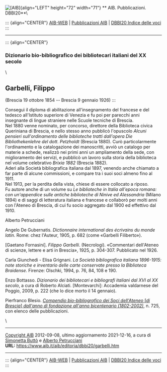 ![\[AIB\]](/aib/wi/aibv72.gif){align="LEFT" height="72" width="71"}
** AIB. Pubblicazioni. DBBI20**\

::: {align="CENTER"}
[AIB-WEB](/) \| [Pubblicazioni AIB](/pubblicazioni/) \| [DBBI20 Indice
delle voci](dbbi20.htm)
:::

------------------------------------------------------------------------

::: {align="CENTER"}
### Dizionario bio-bibliografico dei bibliotecari italiani del XX secolo

\

## Garbelli, Filippo

(Brescia 19 ottobre 1854 -- Brescia 9 gennaio 1926)
:::

Conseguì il diploma di abilitazione all\'insegnamento del francese e del
tedesco all\'Istituto superiore di Venezia e fu poi per parecchi anni
insegnante di lingue straniere nelle Scuole tecniche di Brescia.\
Nel 1880 venne nominato, per concorso, direttore della Biblioteca civica
Queriniana di Brescia, e nello stesso anno pubblicò l\'opuscolo *Alcuni
pensieri sull\'ordinamento delle biblioteche tratti dall\'opera Die
Bibliothekenlehre del dott. Petzholdt* (Brescia 1880). Curò
particolarmente l\'ordinamento e la catalogazione dei manoscritti, avviò
un catalogo per materie a schede, realizzò nei primi anni un ampliamento
della sede, con miglioramento dei servizi, e pubblicò un lavoro sulla
storia della biblioteca nel volume celebrativo *Brixia 1882* (Brescia
1882).\
Aderì alla Società bibliografica italiana dal 1897, venendo anche
chiamato a far parte di alcune commissioni, e compare tra i suoi soci
almeno fino al 1911.\
Nel 1913, per la perdita della vista, chiese di essere collocato a
riposo.\
Fu autore anche di un volume su *Le biblioteche in Italia all\'epoca
romana: con un\'appendice sulle antiche biblioteche di Ninive ed
Alessandria* (Milano 1894) e di saggi di letteratura italiana e francese
e collaborò per molti anni con l\'Ateneo di Brescia, di cui fu socio
aggregato dal 1900 ed effettivo dal 1910.

Alberto Petrucciani

Angelo De Gubernatis. *Dictionnaire international des écrivains du monde
latin*. Rome: chez l\'Auteur, 1905, p. 682 (come «Garbelli Filiberto»).

\[Gaetano Fornasini\]. *Filippo Garbelli*. (Necrologi). «Commentari
dell\'Ateneo di scienze, lettere e arti in Brescia», 1925, p. 304-307.
Pubblicato nel 1926.

Carla Giunchedi - Elisa Grignani. *La Società bibliografica italiana
1896-1915: note storiche e inventario delle carte conservate presso la
Biblioteca Braidense*. Firenze: Olschki, 1994, p. 76, 84, 108 e 190.

Enzo Bottasso. *Dizionario dei bibliotecari e bibliografi italiani dal
XVI al XX secolo*, a cura di Roberto Alciati. \[Montevarchi\]: Accademia
valdarnese del Poggio, 2009, p. 222 (che lo dice morto il 14 gennaio).

Pierfranco Blesio. [*Compendio bio-bibliografico dei Soci dell\'Ateneo*
\[*di Brescia*\] *dall\'anno di fondazione all\'anno bicentenario
(1802-2002)*](https://www.ateneo.brescia.it/controlpanel/uploads/compendio/G.pdf),
n. 725, con elenco delle pubblicazioni.

\

------------------------------------------------------------------------

[Copyright AIB](/su-questo-sito/dichiarazione-di-copyright-aib-web/)
2012-09-08, ultimo aggiornamento 2021-12-16, a cura di [Simonetta
Buttò](/aib/redazione3.htm) e [Alberto
Petrucciani](/su-questo-sito/redazione-aib-web/)\
**URL:** https://www.aib.it/aib/editoria/dbbi20/garbelli.htm

------------------------------------------------------------------------

::: {align="CENTER"}
[AIB-WEB](/) \| [Pubblicazioni AIB](/pubblicazioni/) \| [DBBI20 Indice
delle voci](dbbi20.htm)
:::
